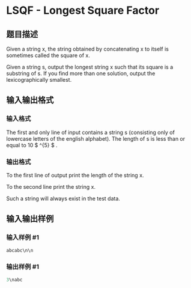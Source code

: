 # LSQF - Longest Square Factor

## 题目描述

Given a string x, the string obtained by concatenating x to itself is sometimes called the square of x.

Given a string s, output the longest string x such that its square is a substring of s. If you find more than one solution, output the lexicographically smallest.

## 输入输出格式

### 输入格式

The first and only line of input contains a string s (consisting only of lowercase letters of the english alphabet). The length of s is less than or equal to 10 $ ^{5} $ .

### 输出格式

To the first line of output print the length of the string x.

To the second line print the string x.

Such a string will always exist in the test data.

## 输入输出样例

### 输入样例 #1

```cpp
abcabc\n\n
```


### 输出样例 #1

```cpp
3\nabc
```


